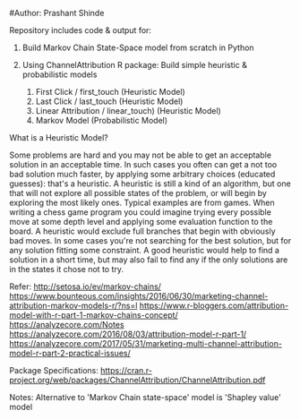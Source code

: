 #Author: Prashant Shinde

Repository includes code & output for:

1. Build Markov Chain State-Space model from scratch in Python

2. Using ChannelAttribution R package: Build simple heuristic & probabilistic models
    1. First Click / first_touch (Heuristic Model) 
    2. Last Click / last_touch (Heuristic Model) 
    3. Linear Attribution / linear_touch) (Heuristic Model) 
    4. Markov Model (Probabilistic Model) 




What is a Heuristic Model?

Some problems are hard and you may not be able to get an acceptable solution in an acceptable time. In such cases you often can get a not too bad solution much faster, by applying some arbitrary choices (educated guesses): that's a heuristic.
A heuristic is still a kind of an algorithm, but one that will not explore all possible states of the problem, or will begin by exploring the most likely ones.
Typical examples are from games. When writing a chess game program you could imagine trying every possible move at some depth level and applying some evaluation function to the board. A heuristic would exclude full branches that begin with obviously bad moves.
In some cases you're not searching for the best solution, but for any solution fitting some constraint. A good heuristic would help to find a solution in a short time, but may also fail to find any if the only solutions are in the states it chose not to try.

Refer:
http://setosa.io/ev/markov-chains/
https://www.bounteous.com/insights/2016/06/30/marketing-channel-attribution-markov-models-r/?ns=l
https://www.r-bloggers.com/attribution-model-with-r-part-1-markov-chains-concept/
https://analyzecore.com/Notes
https://analyzecore.com/2016/08/03/attribution-model-r-part-1/
https://analyzecore.com/2017/05/31/marketing-multi-channel-attribution-model-r-part-2-practical-issues/

Package Specifications:
https://cran.r-project.org/web/packages/ChannelAttribution/ChannelAttribution.pdf

Notes:
Alternative to 'Markov Chain state-space' model is 'Shapley value' model
